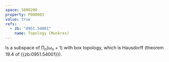 ```yaml
---
space: S000208
property: P000003
value: true
refs:
  - zb: "0951.54001"
    name: Topology (Munkres)
---
```


Is a subspace of $\prod_n (\omega_n+1)$ with box topology, which is Hausdorff (theorem 19.4 of {{zb:0951.54001}}).
